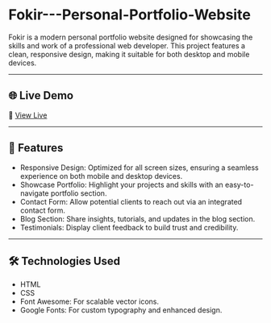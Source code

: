 # Fokir---Personal-Portfolio-Website

Fokir is a modern personal portfolio website designed for showcasing the skills and work of a professional web developer. This project features a clean, responsive design, making it suitable for both desktop and mobile devices.

---

## 🌐 Live Demo

🔗 [View Live]()

---

## 📱 Features

- Responsive Design: Optimized for all screen sizes, ensuring a seamless experience on both mobile and desktop devices.
- Showcase Portfolio: Highlight your projects and skills with an easy-to-navigate portfolio section.
- Contact Form: Allow potential clients to reach out via an integrated contact form.
- Blog Section: Share insights, tutorials, and updates in the blog section.
- Testimonials: Display client feedback to build trust and credibility.

---

## 🛠️ Technologies Used

- HTML
- CSS
- Font Awesome: For scalable vector icons.
- Google Fonts: For custom typography and enhanced design.
